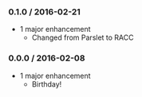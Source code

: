 ### 0.1.0 / 2016-02-21

* 1 major enhancement
  * Changed from Parslet to RACC

### 0.0.0 / 2016-02-08

* 1 major enhancement
  * Birthday!

